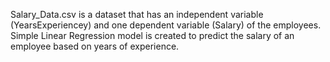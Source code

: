 Salary_Data.csv is a dataset that has an independent variable (YearsExperiencey) and one dependent variable (Salary) of the employees. 
Simple Linear Regression model is created to predict the salary of an employee based on years of experience. 

